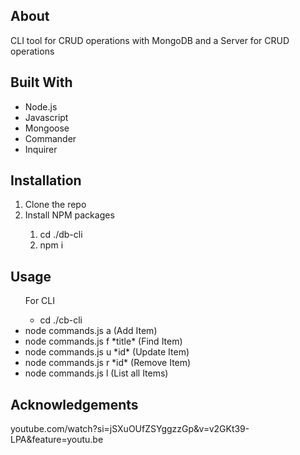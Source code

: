 <h2> About </h2>
<p> CLI tool for CRUD operations with MongoDB and a Server for CRUD operations </p>
<h2> Built With </h2>
<ul>
  <li> Node.js </li>
  <li> Javascript</li>
  <li> Mongoose </li>
  <li> Commander </li>
  <li> Inquirer</li>
</ul>
<h2>Installation</h2>
<ol>
  <li>Clone the repo </li>
  <li>Install NPM packages </li>
  <ol>
    <li> cd ./db-cli </li>
    <li> npm i </li>
  </ol>
</ol>
<h2>Usage</h2>
<ul>
  <p> For CLI</p>
  <ul>
    <li> cd ./cb-cli </li>
  </ul>
  <lI>node commands.js a (Add Item)</lI>
  <lI>node commands.js f *title* (Find Item)</lI>
  <li>node commands.js u *id* (Update Item)</li>
  <li>node commands.js r *id* (Remove Item)</li>
  <li>node commands.js l (List all Items)</li>
</ul>
<h2>Acknowledgements</h2>
<p> youtube.com/watch?si=jSXuOUfZSYggzzGp&v=v2GKt39-LPA&feature=youtu.be </p>
